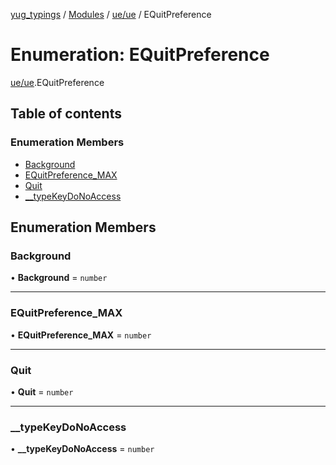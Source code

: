 [yug_typings](../README.md) / [Modules](../modules.md) / [ue/ue](../modules/ue_ue.md) / EQuitPreference

# Enumeration: EQuitPreference

[ue/ue](../modules/ue_ue.md).EQuitPreference

## Table of contents

### Enumeration Members

- [Background](ue_ue.EQuitPreference.md#background)
- [EQuitPreference\_MAX](ue_ue.EQuitPreference.md#equitpreference_max)
- [Quit](ue_ue.EQuitPreference.md#quit)
- [\_\_typeKeyDoNoAccess](ue_ue.EQuitPreference.md#__typekeydonoaccess)

## Enumeration Members

### Background

• **Background** = `number`

___

### EQuitPreference\_MAX

• **EQuitPreference\_MAX** = `number`

___

### Quit

• **Quit** = `number`

___

### \_\_typeKeyDoNoAccess

• **\_\_typeKeyDoNoAccess** = `number`
